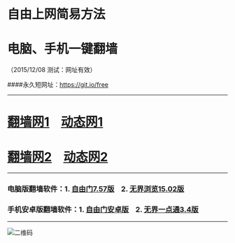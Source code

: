 # 自由上网简易方法
# 电脑、手机一键翻墙
（2015/12/08 测试：网址有效）

####永久短网址：https://git.io/free

***

# <a href="http://d3vqxvheq1hk5z.cloudfront.net" target="_blank">翻墙网1</a>&nbsp;&nbsp;&nbsp;&nbsp;<a href="http://44j.keetatco.com/1208" target="_blank">动态网1</a>

# <a href="http://d27pt9zzl4mbgu.cloudfront.net" target="_blank">翻墙网2</a>&nbsp;&nbsp;&nbsp;&nbsp;<a href="http://222k.agpp.ir/1208" target="_blank">动态网2</a>

***

### 电脑版翻墙软件：1. <a href="http://d34ls43qbok2v9.cloudfront.net/fgget.php?fid=fg757p.zip" target="_blank">自由门7.57版</a>&nbsp;&nbsp;&nbsp;&nbsp;2. <a href="http://d34ls43qbok2v9.cloudfront.net/fgget.php?fid=u1502.zip" target="_blank">无界浏览15.02版</a>

### 手机安卓版翻墙软件：1. <a href="http://d34ls43qbok2v9.cloudfront.net/fgget.php?fid=fgma32.apk" target="_blank">自由门安卓版</a>&nbsp;&nbsp;&nbsp;&nbsp;2. <a href="http://d34ls43qbok2v9.cloudfront.net/fgget.php?fid=um3.4.apk" target="_blank">无界一点通3.4版</a>

***

![二维码](http://d30ukpfou3l562.cloudfront.net/pic/yjfq0.png)
